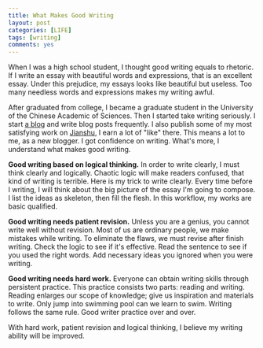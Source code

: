 ```yaml
---
title: What Makes Good Writing
layout: post
categories: [LIFE]
tags: [writing]
comments: yes
---
```



When I was a high school student, I thought good writing equals to rhetoric. If I write an essay with beautiful words and expressions, that is an excellent essay. Under this prejudice, my essays looks like beautiful but useless. Too many needless words and expressions makes my writing awful.

After graduated from college, I became a graduate student in the University of the Chinese Academic of Sciences. Then I started take writing seriously. I start [a blog](http://songchunlin.net/) and write blog posts frequently. I also publish some of my most satisfying work on [Jianshu](http://jianshu.io/users/a366bb2e686a), I earn a lot of "like" there. This means a lot to me, as a new blogger. I got confidence on writing. What's more, I understand what makes good writing.

**Good writing based on logical thinking.** In order to write clearly, I must think clearly and logically. Chaotic logic will make readers confused, that kind of writing is terrible. Here is my trick to write clearly. Every time before I writing, I will think about the big picture of the essay I'm going to compose. I list the ideas as skeleton, then fill the flesh. In this workflow, my works are basic qualified.

**Good writing needs patient revision.** Unless you are a genius, you cannot write well without revision. Most of us are ordinary people, we make mistakes while writing. To eliminate the flaws, we must revise after finish writing. Check the logic to see if it's effective. Read the sentence to see if you used the right words. Add necessary ideas you ignored when you were writing.

**Good writing needs hard work.** Everyone can obtain writing skills through persistent practice. This practice consists two parts: reading and writing. Reading enlarges our scope of knowledge; give us inspiration and materials to write. Only jump into swimming pool can we learn to swim. Writing follows the same rule. Good writer practice over and over.

With hard work, patient revision and logical thinking, I believe my writing ability will be improved.
